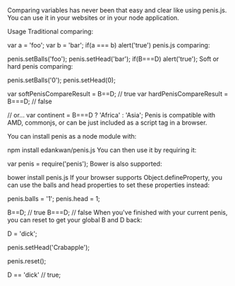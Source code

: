 Comparing variables has never been that easy and clear like using penis.js. You can use it in your websites or in your node application.

Usage
Traditional comparing:

var a = 'foo';
var b = 'bar';
if(a === b) alert('true')
penis.js comparing:

penis.setBalls('foo');
penis.setHead('bar');
if(B===D) alert('true');
Soft or hard penis comparing:

penis.setBalls('0');
penis.setHead(0);

var softPenisCompareResult = B==D; // true
var hardPenisCompareResult = B===D; // false

// or...
var continent = B===D ? 'Africa' : 'Asia';
Penis is compatible with AMD, commonjs, or can be just included as a script tag in a browser.

You can install penis as a node module with:

npm install edankwan/penis.js
You can then use it by requiring it:

var penis = require('penis');
Bower is also supported:

bower install penis.js
If your browser supports Object.defineProperty, you can use the balls and head properties to set these properties instead:

penis.balls = '1';
penis.head = 1;

B==D; // true
B===D; // false
When you've finished with your current penis, you can reset to get your global B and D back:

D = 'dick';

penis.setHead('Crabapple');

penis.reset();

D == 'dick' // true;
